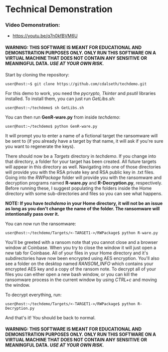 # Technical Demonstration

### Video Demonstration:
- https://youtu.be/q7n0kfBVM6U

#### WARNING: THIS SOFTWARE IS MEANT FOR EDUCATIONAL AND DEMONSTRATION PURPOSES ONLY. ONLY RUN THIS SOFTWARE ON A VIRTUAL MACHINE THAT DOES NOT CONTAIN ANY SENSITIVE OR MEANINGFUL DATA. *USE AT YOUR OWN RISK.*

Start by cloning the repository:
```console
user@host:~$ git clone https://github.com/cdalseth/techdemo.git
```
For this demo to work, you need the *pycrypto, Tkinter* and *psutil* libraries installed. To install them, you can just run *GetLibs.sh*:
```console
user@host:~/techdemo$ sh GetLibs.sh
```
You can then run **GenR-ware.py** from inside *techdemo*:
```console
user@host:~/techdemo$ python GenR-ware.py
```
It will prompt you to enter a name of a fictional target the ransomware will be sent to (if you already have a target by that name, it will ask if you're sure you want to regenerate the keys).

There should now be a *Targets* directory in *techdemo*. If you change into that directory, a folder for your target has been created. All future targets will appear in this directory as well. Navigating into one of those directories will provide you with the RSA private key and RSA public key in .txt files. Going into the *RWPackage* folder will provide you with the ransomware and decryption programs named **R-ware.py** and **R-Decryption.py**, respectively. Before running these, I suggest populating the folders inside the Home directory with some sub-directories and files so you can see what happens. 

__NOTE: If you have *techdemo* in your Home directory, it will not be an issue as long as you don't change the name of the folder. The ransomware will intentionally pass over it.__ 

You can now run the ransomware:
```console
user@host:~/techdemo/Targets/<-TARGET1->/RWPackage$ python R-ware.py
```
You'll be greeted with a ransom note that you cannot close and a browser window at Coinbase. When you try to close the window it will just open a new tab for Coinbase. All of your files in your Home directory and it's subdirectories have now been encrypted using AES encryption. You'll also see a folder on the desktop named *RANSOM_INFO* which contains your encrypted AES key and a copy of the ransom note. To decrypt all of your files you can either open a new bash window, or you can kill the ransomware process in the current window by using *CTRL+c* and moving the window. 

To decrypt everything, run:
```console
user@host:~/techdemo/Targets/<-TARGET1->/RWPackage$ python R-Decryption.py
```

And that's it! You should be back to normal.

#### WARNING: THIS SOFTWARE IS MEANT FOR EDUCATIONAL AND DEMONSTRATION PURPOSES ONLY. ONLY RUN THIS SOFTWARE ON A VIRTUAL MACHINE THAT DOES NOT CONTAIN ANY SENSITIVE OR MEANINGFUL DATA. *USE AT YOUR OWN RISK.*

